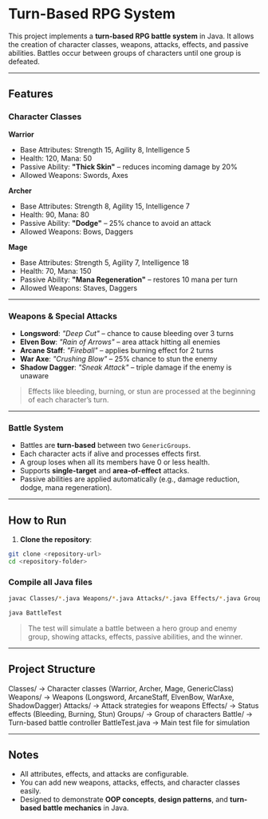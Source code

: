 # Turn-Based RPG System

This project implements a **turn-based RPG battle system** in Java. It allows the creation of character classes, weapons, attacks, effects, and passive abilities. Battles occur between groups of characters until one group is defeated.

---

## Features

### Character Classes

**Warrior**
- Base Attributes: Strength 15, Agility 8, Intelligence 5
- Health: 120, Mana: 50
- Passive Ability: **"Thick Skin"** – reduces incoming damage by 20%
- Allowed Weapons: Swords, Axes

**Archer**
- Base Attributes: Strength 8, Agility 15, Intelligence 7
- Health: 90, Mana: 80
- Passive Ability: **"Dodge"** – 25% chance to avoid an attack
- Allowed Weapons: Bows, Daggers

**Mage**
- Base Attributes: Strength 5, Agility 7, Intelligence 18
- Health: 70, Mana: 150
- Passive Ability: **"Mana Regeneration"** – restores 10 mana per turn
- Allowed Weapons: Staves, Daggers

---

### Weapons & Special Attacks

- **Longsword**: *"Deep Cut"* – chance to cause bleeding over 3 turns  
- **Elven Bow**: *"Rain of Arrows"* – area attack hitting all enemies  
- **Arcane Staff**: *"Fireball"* – applies burning effect for 2 turns  
- **War Axe**: *"Crushing Blow"* – 25% chance to stun the enemy  
- **Shadow Dagger**: *"Sneak Attack"* – triple damage if the enemy is unaware  

> Effects like bleeding, burning, or stun are processed at the beginning of each character’s turn.

---

### Battle System

- Battles are **turn-based** between two `GenericGroups`.  
- Each character acts if alive and processes effects first.  
- A group loses when all its members have 0 or less health.  
- Supports **single-target** and **area-of-effect** attacks.  
- Passive abilities are applied automatically (e.g., damage reduction, dodge, mana regeneration).  

---

## How to Run

1. **Clone the repository**:

```bash
git clone <repository-url>
cd <repository-folder> 
```

### Compile all Java files

```bash
javac Classes/*.java Weapons/*.java Attacks/*.java Effects/*.java Groups/*.java Battle/*.java BattleTest.java
```

```bash
java BattleTest
```

> The test will simulate a battle between a hero group and enemy group, showing attacks, effects, passive abilities, and the winner.

---

## Project Structure

Classes/ -> Character classes (Warrior, Archer, Mage, GenericClass)
Weapons/ -> Weapons (Longsword, ArcaneStaff, ElvenBow, WarAxe, ShadowDagger)
Attacks/ -> Attack strategies for weapons
Effects/ -> Status effects (Bleeding, Burning, Stun)
Groups/ -> Group of characters
Battle/ -> Turn-based battle controller
BattleTest.java -> Main test file for simulation

---

## Notes

- All attributes, effects, and attacks are configurable.  
- You can add new weapons, attacks, effects, and character classes easily.  
- Designed to demonstrate **OOP concepts**, **design patterns**, and **turn-based battle mechanics** in Java.
